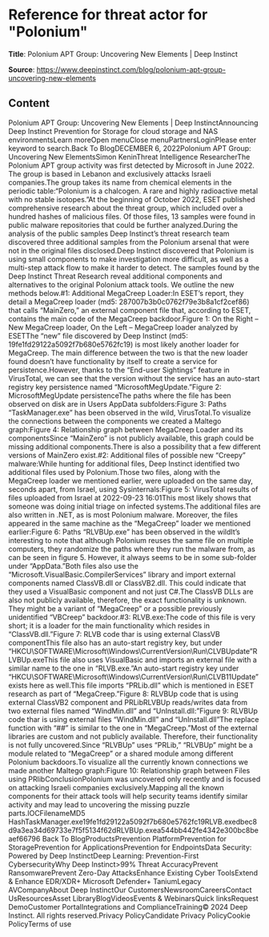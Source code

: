 # Reference for threat actor for "Polonium"

**Title**: Polonium APT Group: Uncovering New Elements | Deep Instinct

**Source**: https://www.deepinstinct.com/blog/polonium-apt-group-uncovering-new-elements

## Content
Polonium APT Group: Uncovering New Elements | Deep InstinctAnnouncing Deep Instinct Prevention for Storage for cloud storage and NAS environmentsLearn moreOpen menuClose menuPartnersLoginPlease enter keyword to search.Back To BlogDECEMBER 6, 2022Polonium APT Group: Uncovering New ElementsSimon KeninThreat Intelligence ResearcherThe Polonium APT group activity was first detected by Microsoft in June 2022. The group is based in Lebanon and exclusively attacks Israeli companies.The group takes its name from chemical elements in the periodic table:“Polonium is a chalcogen. A rare and highly radioactive metal with no stable isotopes.”At the beginning of October 2022, ESET published comprehensive research about the threat group, which included over a hundred hashes of malicious files. Of those files, 13 samples were found in public malware repositories that could be further analyzed.During the analysis of the public samples Deep Instinct’s threat research team discovered three additional samples from the Polonium arsenal that were not in the original files disclosed.Deep Instinct discovered that Polonium is using small components to make investigation more difficult, as well as a multi-step attack flow to make it harder to detect. The samples found by the Deep Instinct Threat Research reveal additional components and alternatives to the original Polonium attack tools. We outline the new methods below.#1: Additional MegaCreep Loader:In ESET’s report, they detail a MegaCreep loader (md5: 287007b3b0c0762f79e3b8a1cf2cef86) that calls “MainZero,” an external component file that, according to ESET, contains the main code of the MegaCreep backdoor.Figure 1: On the Right – New MegaCreep loader, On the Left – MegaCreep loader analyzed by ESETThe “new” file discovered by Deep Instinct (md5: 19fe1fd29122a5092f7b680e5762fc19) is most likely another loader for MegaCreep. The main difference between the two is that the new loader found doesn’t have functionality by itself to create a service for persistence.However, thanks to the “End-user Sightings” feature in VirusTotal, we can see that the version without the service has an auto-start registry key persistence named “MicrosoftMegUpdate.”Figure 2: MicrosoftMegUpdate persistenceThe paths where the file has been observed on disk are in Users AppData subfolders:Figure 3: Paths “TaskManager.exe” has been observed in the wild, VirusTotal.To visualize the connections between the components we created a Maltego graph:Figure 4: Relationship graph between MegaCreep Loader and its componentsSince “MainZero” is not publicly available, this graph could be missing additional components.There is also a possibility that a few different versions of MainZero exist.#2: Additional files of possible new “Creepy” malware:While hunting for additional files, Deep Instinct identified two additional files used by Polonium.Those two files, along with the MegaCreep loader we mentioned earlier, were uploaded on the same day, seconds apart, from Israel, using Sysinternals:Figure 5: VirusTotal results of files uploaded from Israel at 2022-09-23 16:01This most likely shows that someone was doing initial triage on infected systems.The additional files are also written in .NET, as is most Polonium malware. Moreover, the files appeared in the same machine as the “MegaCreep” loader we mentioned earlier:Figure 6: Paths “RLVBUp.exe” has been observed in the wildIt’s interesting to note that although Polonium reuses the same file on multiple computers, they randomize the paths where they run the malware from, as can be seen in figure 5. However, it always seems to be in some sub-folder under “AppData.”Both files also use the “Microsoft.VisualBasic.CompilerServices” library and import external components named ClassVB.dll or ClassVB2.dll. This could indicate that they used a VisualBasic component and not just C#.The ClassVB DLLs are also not publicly available, therefore, the exact functionality is unknown. They might be a variant of “MegaCreep” or a possible previously unidentified “VBCreep” backdoor.#3: RLVB.exe:The code of this file is very short; it is a loader for the main functionality which resides in “ClassVB.dll.”Figure 7: RLVB code thar is using external ClassVB componentThis file also has an auto-start registry key, but under “HKCU\SOFTWARE\Microsoft\Windows\CurrentVersion\Run\CLVBUpdate”RLVBUp.exeThis file also uses VisualBasic and imports an external file with a similar name to the one in “RLVB.exe.”An auto-start registry key under “HKCU\SOFTWARE\Microsoft\Windows\CurrentVersion\Run\CLVB11Update” exists here as well.This file imports “PRLib.dll” which is mentioned in ESET research as part of “MegaCreep.”Figure 8: RLVBUp code that is using external ClassVB2 component and PRLibRLVBUp reads/writes data from two external files named “WindMin.dll” and “UnInstall.dll:”Figure 9: RLVBUp code thar is using external files “WindMin.dll” and “UnInstall.dll”The replace function with “##” is similar to the one in “MegaCreep.”Most of the external libraries are custom and not publicly available. Therefore, their functionality is not fully uncovered.Since “RLVBUp” uses “PRLib,” “RLVBUp” might be a module related to “MegaCreep” or a shared module among different Polonium backdoors.To visualize all the currently known connections we made another Maltego graph:Figure 10: Relationship graph between Files using PRlibConclusionPolonium was uncovered only recently and is focused on attacking Israeli companies exclusively.Mapping all the known components for their attack tools will help security teams identify similar activity and may lead to uncovering the missing puzzle parts.IOCFilenameMD5 HashTaskManager.exe19fe1fd29122a5092f7b680e5762fc19RLVB.exedbec8d9a3ea34d69733e7f5f5134f62dRLVBUp.exea544bb442fe4342e300bc8beaef66796 Back To BlogProductsPrevention PlatformPrevention for StoragePrevention for ApplicationsPrevention for EndpointsData Security: Powered by Deep InstinctDeep Learning: Prevention-First CybersecurityWhy Deep Instinct>99% Threat AccuracyPrevent RansomwarePrevent Zero-Day AttacksEnhance Existing Cyber ToolsExtend & Enhance EDR/XDR+ Microsoft Defender+ TaniumLegacy AVCompanyAbout Deep InstinctOur CustomersNewsroomCareersContact UsResourcesAsset LibraryBlogVideosEvents & WebinarsQuick linksRequest DemoCustomer PortalIntegrations and ComplianceTraining© 2024 Deep Instinct. All rights reserved.Privacy PolicyCandidate Privacy PolicyCookie PolicyTerms of use